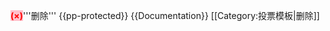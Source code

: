 <span style="font-weight: bold; color: red; background: pink;">(×)</span>'''删除'''<noinclude>
{{pp-protected}}
{{Documentation}}
[[Category:投票模板|删除]]
</noinclude>